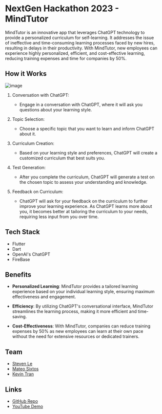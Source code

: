 # NextGen Hackathon 2023 - MindTutor

MindTutor is an innovative app that leverages ChatGPT technology to provide a personalized curriculum for self-learning. It addresses the issue of ineffective and time-consuming learning processes faced by new hires, resulting in delays in their productivity. With MindTutor, new employees can experience highly personalized, efficient, and cost-effective learning, reducing training expenses and time for companies by 50%.

## How it Works

![image](https://res.cloudinary.com/ideation/image/upload/h_400,c_fit,q_100,f_auto,dpr_auto/id-next-gen-hack-a46886/vbn1djpf3nqpgcq3xluq)

1. Conversation with ChatGPT: 
   - Engage in a conversation with ChatGPT, where it will ask you questions about your learning style.
   
2. Topic Selection: 
   - Choose a specific topic that you want to learn and inform ChatGPT about it.

3. Curriculum Creation: 
   - Based on your learning style and preferences, ChatGPT will create a customized curriculum that best suits you.

4. Test Generation: 
   - After you complete the curriculum, ChatGPT will generate a test on the chosen topic to assess your understanding and knowledge.

5. Feedback on Curriculum: 
   - ChatGPT will ask for your feedback on the curriculum to further improve your learning experience. As ChatGPT learns more about you, it becomes better at tailoring the curriculum to your needs, requiring less input from you over time.

## Tech Stack
- Flutter
- Dart
- OpenAI's ChatGPT
- FireBase

## Benefits

- **Personalized Learning**: MindTutor provides a tailored learning experience based on your individual learning style, ensuring maximum effectiveness and engagement.

- **Efficiency**: By utilizing ChatGPT's conversational interface, MindTutor streamlines the learning process, making it more efficient and time-saving.

- **Cost-Effectiveness**: With MindTutor, companies can reduce training expenses by 50% as new employees can learn at their own pace without the need for extensive resources or dedicated trainers.

## Team

- [Steven Le](https://www.linkedin.com/in/stevenle1337/)
- [Mateo Sixtos](https://www.linkedin.com/in/sixtosmateo/)
- [Kevin Tran](https://www.linkedin.com/in/kevintran03/)

## Links

- [GitHub Repo](https://github.com/sixtosMateo/Next_A_Hackathon)
- [YouTube Demo](https://youtu.be/mBc-teEKO-0)
